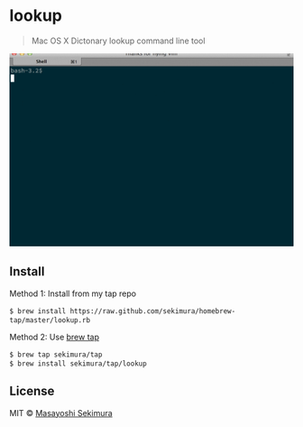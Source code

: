 # lookup

> Mac OS X Dictonary lookup command line tool

![ttyrec](ttyrec.gif)

## Install

Method 1: Install from my tap repo

```
$ brew install https://raw.github.com/sekimura/homebrew-tap/master/lookup.rb
```

Method 2: Use [brew tap](https://github.com/Homebrew/homebrew/blob/master/share/doc/homebrew/brew-tap.md)

```
$ brew tap sekimura/tap
$ brew install sekimura/tap/lookup
```

## License

MIT © [Masayoshi Sekimura](http://sekimura.org)

